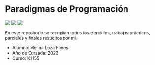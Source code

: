 # Paradigmas de Programación

![](https://img.shields.io/badge/Realizado%20en-%20Haskell-purple.svg)
![](https://img.shields.io/badge/Realizado%20en-%20Prolog-1f425f.svg)
![](https://img.shields.io/badge/Realizado%20en-%20Wollok-red.svg)

<p>
En este repositorio se recopilan todos los ejercicios, trabajos prácticos, parciales y finales resueltos por mi.  
</p>

- Alumna: Melina Loza Flores 
- Año de Cursada: 2023
- Curso: K2155
